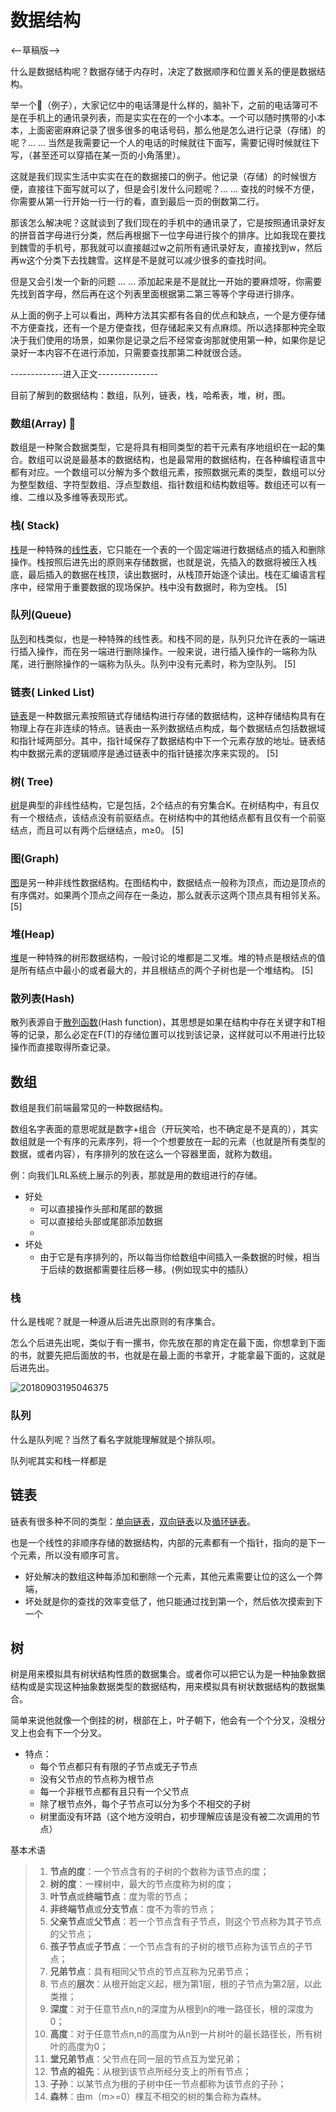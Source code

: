 # 数据结构

<--草稿版-->

什么是数据结构呢？数据存储于内存时，决定了数据顺序和位置关系的便是数据结构。

举一个🌰（例子），大家记忆中的电话薄是什么样的，脑补下，之前的电话簿可不是在手机上的通讯录列表，而是实实在在的一个小本本。一个可以随时携带的小本本，上面密密麻麻记录了很多很多的电话号码，那么他是怎么进行记录（存储）的呢？... ... 当然是我需要记一个人的电话的时候就往下面写，需要记得时候就往下写，（甚至还可以穿插在某一页的小角落里）。

这就是我们现实生活中实实在在的数据接口的例子。他记录（存储）的时候很方便，直接往下面写就可以了，但是会引发什么问题呢？... ... 查找的时候不方便，你需要从第一行开始一行一行的看，直到最后一页的倒数第二行。

那该怎么解决呢？这就谈到了我们现在的手机中的通讯录了，它是按照通讯录好友的拼音首字母进行分类，然后再根据下一位字母进行挨个的排序。比如我现在要找到魏雪的手机号，那我就可以直接越过w之前所有通讯录好友，直接找到w，然后再w这个分类下去找魏雪。这样是不是就可以减少很多的查找时间。

但是又会引发一个新的问题 ... ... 添加起来是不是就比一开始的要麻烦呀，你需要先找到首字母，然后再在这个列表里面根据第二第三等等个字母进行排序。

从上面的例子上可以看出，两种方法其实都有各自的优点和缺点，一个是方便存储不方便查找，还有一个是方便查找，但存储起来又有点麻烦。所以选择那种完全取决于我们使用的场景，如果你是记录之后不经常查询那就使用第一种，如果你是记录好一本内容不在进行添加，只需要查找那第二种就很合适。

-------------进入正文---------------

目前了解到的数据结构：数组，队列，链表，栈，哈希表，堆，树，图。

### 数组(Array) 🌟

数组是一种聚合数据类型，它是将具有相同类型的若干元素有序地组织在一起的集合。数组可以说是最基本的数据结构，也是最常用的数据结构，在各种编程语言中都有对应。一个数组可以分解为多个数组元素，按照数据元素的类型，数组可以分为整型数组、字符型数组、浮点型数组、指针数组和结构数组等。数组还可以有一维、二维以及多维等表现形式。

### 栈( Stack)

[栈](https://baike.baidu.com/item/栈/12808149)是一种特殊的[线性表](https://baike.baidu.com/item/线性表/3228081)，它只能在一个表的一个固定端进行数据结点的插入和删除操作。栈按照后进先出的原则来存储数据，也就是说，先插入的数据将被压入栈底，最后插入的数据在栈顶，读出数据时，从栈顶开始逐个读出。栈在汇编语言程序中，经常用于重要数据的现场保护。栈中没有数据时，称为空栈。 [5] 

### 队列(Queue)

[队列](https://baike.baidu.com/item/队列/14580481)和栈类似，也是一种特殊的线性表。和栈不同的是，队列只允许在表的一端进行插入操作，而在另一端进行删除操作。一般来说，进行插入操作的一端称为队尾，进行删除操作的一端称为队头。队列中没有元素时，称为空队列。 [5] 

### 链表( Linked List)

[链表](https://baike.baidu.com/item/链表/9794473)是一种数据元素按照链式存储结构进行存储的数据结构，这种存储结构具有在物理上存在非连续的特点。链表由一系列数据结点构成，每个数据结点包括数据域和指针域两部分。其中，指针域保存了数据结构中下一个元素存放的地址。链表结构中数据元素的逻辑顺序是通过链表中的指针链接次序来实现的。 [5] 

### 树( Tree)

[树](https://baike.baidu.com/item/树/2699484)是典型的非线性结构，它是包括，2个结点的有穷集合K。在树结构中，有且仅有一个根结点，该结点没有前驱结点。在树结构中的其他结点都有且仅有一个前驱结点，而且可以有两个后继结点，m≥0。 [5] 

### 图(Graph)

[图](https://baike.baidu.com/item/图/13018767)是另一种非线性数据结构。在图结构中，数据结点一般称为顶点，而边是顶点的有序偶对。如果两个顶点之间存在一条边，那么就表示这两个顶点具有相邻关系。 [5] 

### 堆(Heap)

[堆](https://baike.baidu.com/item/堆/20606834)是一种特殊的树形数据结构，一般讨论的堆都是二叉堆。堆的特点是根结点的值是所有结点中最小的或者最大的，并且根结点的两个子树也是一个堆结构。 [5] 

### 散列表(Hash)

散列表源自于[散列函数](https://baike.baidu.com/item/散列函数/2366288)(Hash function)，其思想是如果在结构中存在关键字和T相等的记录，那么必定在F(T)的存储位置可以找到该记录，这样就可以不用进行比较操作而直接取得所查记录。

## 数组

数组是我们前端最常见的一种数据结构。

数组名字表面的意思呢就是数字+组合（开玩笑哈，也不确定是不是真的），其实数组就是一个有序的元素序列，将一个个想要放在一起的元素（也就是所有类型的数据，或者内容），有序排列的放在这么一个容器里面，就称为数组。

例：向我们LRL系统上展示的列表，那就是用的数组进行的存储。

- 好处
  - 可以直接操作头部和尾部的数据
  - 可以直接给头部或尾部添加数据
  - 
- 坏处
  - 由于它是有序排列的，所以每当你给数组中间插入一条数据的时候，相当于后续的数据都需要往后移一移。(例如现实中的插队）

### 栈

什么是栈呢？就是一种遵从后进先出原则的有序集合。

怎么个后进先出呢，类似于有一摞书，你先放在那的肯定在最下面，你想拿到下面的书，就要先把后面放的书，也就是在最上面的书拿开，才能拿最下面的，这就是后进先出。



![20180903195046375](/Users/mykg/Desktop/20180903195046375.jpeg)

### 队列

什么是队列呢？当然了看名字就能理解就是个排队呗。

队列呢其实和栈一样都是

## 链表

链表有很多种不同的类型：[单向链表](https://baike.baidu.com/item/单向链表/8671935)，[双向链表](https://baike.baidu.com/item/双向链表/2968731)以及[循环链表](https://baike.baidu.com/item/循环链表/3228465)。

也是一个线性的非顺序存储的数据结构，内部的元素都有一个指针，指向的是下一个元素，所以没有顺序可言。

- 好处解决的数组这种每添加和删除一个元素，其他元素需要让位的这么一个弊端，
- 坏处就是你的查找的效率变低了，他只能通过找到第一个，然后依次摸索到下一个

## 树

树是用来模拟具有树状结构性质的数据集合。或者你可以把它认为是一种抽象数据结构或是实现这种抽象数据类型的数据结构，用来模拟具有树状数据结构的数据集合。

简单来说他就像一个倒挂的树，根部在上，叶子朝下，他会有一个个分叉，没根分叉上也会有下一个分叉。

- 特点：
  - 每个节点都只有有限的子节点或无子节点
  - 没有父节点的节点称为根节点
  - 每一个非根节点都有且只有一个父节点
  - 除了根节点外，每个子节点可以分为多个不相交的子树
  - 树里面没有环路（这个地方没明白，初步理解应该是没有被二次调用的节点）



基本术语

> 1. **节点的度**：一个节点含有的子树的个数称为该节点的度；
> 2. **树的度**：一棵树中，最大的节点度称为树的度；
> 3. **叶节点**或**终端节点**：度为零的节点；
> 4. **非终端节点**或**分支节点**：度不为零的节点；
> 5. **父亲节点**或**父节点**：若一个节点含有子节点，则这个节点称为其子节点的父节点；
> 6. **孩子节点**或**子节点**：一个节点含有的子树的根节点称为该节点的子节点；
> 7. **兄弟节点**：具有相同父节点的节点互称为兄弟节点；
> 8. 节点的**层次**：从根开始定义起，根为第1层，根的子节点为第2层，以此类推；
> 9. **深度**：对于任意节点n,n的深度为从根到n的唯一路径长，根的深度为0；
> 10. **高度**：对于任意节点n,n的高度为从n到一片树叶的最长路径长，所有树叶的高度为0；
> 11. **堂兄弟节点**：父节点在同一层的节点互为堂兄弟；
> 12. **节点的祖先**：从根到该节点所经分支上的所有节点；
> 13. **子孙**：以某节点为根的子树中任一节点都称为该节点的子孙；
> 14. **森林**：由m（m>=0）棵互不相交的树的集合称为森林。

